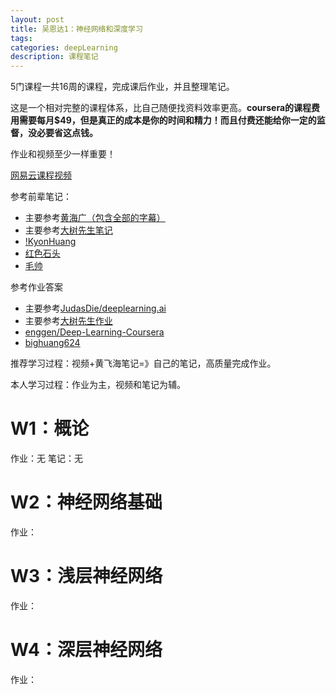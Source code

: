 ```yaml
---
layout: post
title: 吴恩达1：神经网络和深度学习
tags:
categories: deepLearning
description: 课程笔记
---
```


5门课程一共16周的课程，完成课后作业，并且整理笔记。

这是一个相对完整的课程体系，比自己随便找资料效率更高。**coursera的课程费用需要每月$49，但是真正的成本是你的时间和精力！而且付费还能给你一定的监督，没必要省这点钱。**

作业和视频至少一样重要！

[网易云课程视频](https://mooc.study.163.com/smartSpec/detail/1001319001.htm)

参考前辈笔记：
* 主要参考[黄海广（包含全部的字幕）](http://www.ai-start.com/dl2017/)
* 主要参考[大树先生笔记](https://zhuanlan.zhihu.com/p/35333489)
* [!KyonHuang](http://kyonhuang.top/Andrew-Ng-Deep-Learning-notes/#/)
* [红色石头](https://zhuanlan.zhihu.com/p/36453627)
* [毛帅](http://imshuai.com/tag/deeplearning-ai-notes/)


参考作业答案
* 主要参考[JudasDie/deeplearning.ai](https://github.com/JudasDie/deeplearning.ai)
* 主要参考[大树先生作业](https://blog.csdn.net/Koala_Tree/article/category/7186915)
* [enggen/Deep-Learning-Coursera](https://github.com/enggen/Deep-Learning-Coursera)
* [bighuang624](https://github.com/bighuang624/Andrew-Ng-Deep-Learning-notes/tree/master/assignments)

推荐学习过程：视频+黄飞海笔记=》自己的笔记，高质量完成作业。

本人学习过程：作业为主，视频和笔记为辅。

# W1：概论

作业：无
笔记：无

# W2：神经网络基础

作业：

# W3：浅层神经网络

作业：

# W4：深层神经网络

作业：

